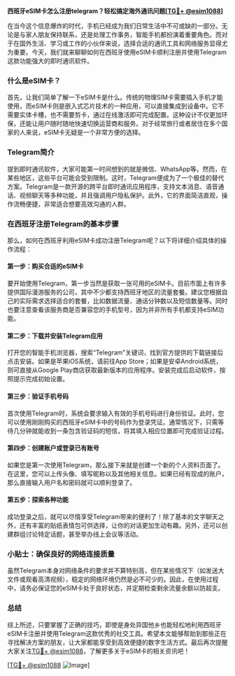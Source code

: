 **西班牙eSIM卡怎么注册telegram？轻松搞定海外通讯问题[[TG💪+ @esim1088](https://t.me/s/esim1088)]**

在当今这个信息爆炸的时代，手机已经成为我们日常生活中不可或缺的一部分。无论是与家人朋友保持联系，还是处理工作事务，智能手机都扮演着重要角色。而对于在国外生活、学习或工作的小伙伴来说，选择合适的通讯工具和网络服务显得尤为重要。今天，我们就来聊聊如何在西班牙使用eSIM卡顺利注册并使用Telegram这款功能强大的即时通讯软件。

### 什么是eSIM卡？

首先，让我们简单了解一下eSIM卡是什么。传统的物理SIM卡需要插入手机才能使用，而eSIM卡则是嵌入式芯片技术的一种应用，可以直接集成到设备中。它不需要实体卡槽，也不需要剪卡，通过在线激活即可完成配置。这种设计不仅更加环保，还能让用户随时随地快速切换运营商和服务。对于经常旅行或者居住在多个国家的人来说，eSIM卡无疑是一个非常方便的选择。

### Telegram简介

提到即时通讯软件，大家可能第一时间想到的就是微信、WhatsApp等。然而，在某些地区，这些平台可能会受到限制。这时，Telegram便成为了一个极佳的替代方案。Telegram是一款开源的跨平台即时通讯应用程序，支持文本消息、语音通话、视频聊天等多种功能，并且强调用户隐私保护。此外，它的界面简洁直观，操作流畅便捷，非常适合想要高效沟通的人群。

### 在西班牙注册Telegram的基本步骤

那么，如何在西班牙利用eSIM卡成功注册Telegram呢？以下将详细介绍具体的操作流程：

#### 第一步：购买合适的eSIM卡
要开始使用Telegram，第一步当然是获取一张可用的eSIM卡。目前市面上有许多提供国际漫游服务的公司，其中不少都支持西班牙地区的流量套餐。建议您根据自己的实际需求选择适合的套餐，比如数据流量、通话分钟数以及短信数量等。同时也要注意查看该服务商是否兼容您的手机型号，因为并非所有手机都支持eSIM功能。

#### 第二步：下载并安装Telegram应用
打开您的智能手机浏览器，搜索“Telegram”关键词，找到官方提供的下载链接后点击安装。如果是苹果iOS系统，请前往App Store；如果是安卓Android系统，则可直接从Google Play商店获取最新版本的应用程序。安装完成后启动软件，按照提示完成初始设置。

#### 第三步：验证手机号码
首次使用Telegram时，系统会要求输入有效的手机号码进行身份验证。此时，您可以使用刚刚购买的西班牙eSIM卡中的号码作为登录凭证。通常情况下，只需等待几分钟就能收到一条包含验证码的短信，将其填入相应位置即可完成验证过程。

#### 第四步：创建账户或登录已有账号
如果您是第一次使用Telegram，那么接下来就是创建一个新的个人资料页面了。在这里，您可以上传头像、填写昵称以及其他相关信息。如果已经有现成的账户，那么直接输入用户名和密码就可以顺利登录了。

#### 第五步：探索各种功能
成功登录之后，就可以尽情享受Telegram带来的便利了！除了基本的文字聊天之外，还有丰富的贴纸表情包可供选择，让你的对话更加生动有趣。另外，还可以创建群组讨论特定话题，甚至举办线上会议等活动。

### 小贴士：确保良好的网络连接质量
虽然Telegram本身对网络条件的要求并不算特别高，但在某些情况下（如发送大文件或观看高清视频），稳定的网络环境仍然是必不可少的。因此，在使用过程中，请务必保证您的eSIM卡处于良好状态，并定期检查剩余流量余额以防超支。

### 总结

综上所述，只要掌握了正确的技巧，即使是身处异国他乡也能轻松地利用西班牙eSIM卡注册并使用Telegram这款优秀的社交工具。希望本文能够帮助到那些正在寻找解决方案的朋友，让大家都能享受到高效便捷的数字生活方式。最后再次提醒大家关注[TG💪+ @esim1088](https://t.me/s/esim1088)，了解更多关于eSIM卡的相关资讯吧！

[[TG💪+ @esim1088](https://t.me/s/esim1088) ![Image](https://i.postimg.cc/4NQfJmqS/Snipaste-2025-05-13-00-14-12.png)]